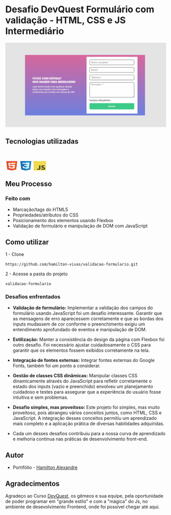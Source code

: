 # Desafio DevQuest Formulário com validação - HTML, CSS e JS Intermediário

[<img src="./src/image/form-valid.gif" alt="Gif do projeto Huddle-base">](https://www.figma.com/design/zBKnYG9UNdUiIr8ClQTWSG/DESAFIO---HTML%2FCSS%2FJS-INTERMEDI%C3%81RIO?node-id=3-2&t=hEpKSfDkcjcqkntq-0)

## Tecnologias utilizadas

<div style="display: inline_block"><br>

<img align="center" alt="HTML" height="30" width="40"
src="https://raw.githubusercontent.com/devicons/devicon/master/icons/html5/html5-original.svg">
<img align="center" alt="CSS" height="30" width="40" 
src="https://raw.githubusercontent.com/devicons/devicon/master/icons/css3/css3-original.svg">
<img align="center" alt="CSS" height="30" width="40" 
src="https://raw.githubusercontent.com/devicons/devicon/master/icons/javascript/javascript-original.svg">
</div>



## Meu Processo

### Feito com

- Marcação/tags do HTML5
- Propriedades/atributos do CSS
- Posicionamento dos elementos usando Flexbox
- Validação de formulário e manipulação de DOM com JavaScript

## Como utilizar

1 - Clone

```
https://github.com/hamilton-vivas/validacao-formulario.git
```

2 - Acesse a pasta do projeto

```
validacao-formulario
```

### Desafios enfrentados

- **Validação de formulário:** Implementar a validação dos campos do formulário usando JavaScript foi um desafio interessante. Garantir que as mensagens de erro aparecessem corretamente e que as bordas dos inputs mudassem de cor conforme o preenchimento exigiu um entendimento aprofundado de eventos e manipulação de DOM.
  
- **Estilização:** Manter a consistência do design da página com Flexbox foi outro desafio. Foi necessário ajustar cuidadosamente o CSS para garantir que os elementos fossem exibidos corretamente na tela.

- **Integração de fontes externas:** Integrar fontes externas do Google Fonts, também foi um ponto a considerar.

- **Gestão de classes CSS dinâmicas:** Manipular classes CSS dinamicamente através do JavaScript para refletir corretamente o estado dos inputs (vazio e preenchido) envolveu um planejamento cuidadoso e testes para assegurar que a experiência do usuário fosse intuitiva e sem problemas.

- **Desafio simples, mas proveitoso:** Este projeto foi simples, mas muito proveitoso, pois abrangeu vários conceitos juntos, como HTML, CSS e JavaScript. A integração desses conceitos permitiu um aprendizado mais completo e a aplicação prática de diversas habilidades adquiridas.

- Cada um desses desafios contribuiu para a nossa curva de aprendizado e melhoria contínua nas práticas de desenvolvimento front-end.

## Autor

- Portifólio - [Hamilton Alexandre](https://hamilton-vivas.github.io/portfolio-simplificado/)

## Agradecimentos

Agradeço ao Curso [DevQuest](https://devemdobro.com/devquest-starter/), os gêmeos e sua equipe, pela oportunidade de poder programar em "grande estilo" e com a "mágica" do Js, no ambiente de desevolvimento Frontend, onde foi possível chegar até aqui.
